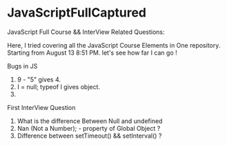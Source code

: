 # JavaScriptFullCaptured


JavaScript Full Course && InterView Related Questions:

Here, I tried covering all the JavaScript Course Elements in One repository. Starting from August 13 8:51 PM. let's see how far I can go !  

Bugs in JS
1) 9 - "5" gives 4.
2) I = null;  typeof I gives object.
3)

First InterView Question
1) What is the difference Between Null and undefined
2) Nan (Not a Number); - property of Global Object ?
3) Difference between setTimeout() && setInterval() ?